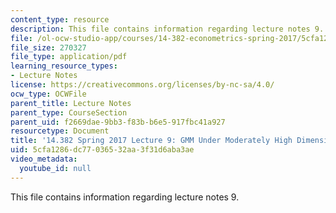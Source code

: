 ```yaml
---
content_type: resource
description: This file contains information regarding lecture notes 9.
file: /ol-ocw-studio-app/courses/14-382-econometrics-spring-2017/5cfa1286dc77036532aa3f31d6aba3ae_MIT14_382S17_lec9.pdf
file_size: 270327
file_type: application/pdf
learning_resource_types:
- Lecture Notes
license: https://creativecommons.org/licenses/by-nc-sa/4.0/
ocw_type: OCWFile
parent_title: Lecture Notes
parent_type: CourseSection
parent_uid: f2669dae-9bb3-f83b-b6e5-917fbc41a927
resourcetype: Document
title: '14.382 Spring 2017 Lecture 9: GMM Under Moderately High Dimensions'
uid: 5cfa1286-dc77-0365-32aa-3f31d6aba3ae
video_metadata:
  youtube_id: null
---
```

This file contains information regarding lecture notes 9.
